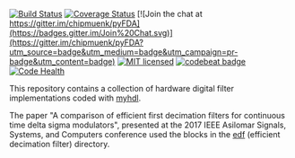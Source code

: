 
[![Build Status](https://travis-ci.org/cfelton/filter-blocks.svg?branch=master)](https://travis-ci.org/cfelton/filter-blocks)
[![Coverage Status](https://coveralls.io/repos/github/cfelton/filter-blocks/badge.svg?branch=master)](https://coveralls.io/github/cfelton/filter-blocks?branch=master)
[![Join the chat at https://gitter.im/chipmuenk/pyFDA](https://badges.gitter.im/Join%20Chat.svg)](https://gitter.im/chipmuenk/pyFDA?utm_source=badge&utm_medium=badge&utm_campaign=pr-badge&utm_content=badge)
[![MIT licensed](https://img.shields.io/badge/license-MIT-blue.svg)](./LICENSE)
[![codebeat badge](https://codebeat.co/badges/fd78906c-9f59-44e5-8c9a-d31d2439fa46)](https://codebeat.co/projects/github-com-cfelton-filter-blocks-master)
[![Code Health](https://landscape.io/github/cfelton/filter-blocks/master/landscape.svg?style=flat)](https://landscape.io/github/cfelton/filter-blocks/master)


This repository contains a collection of hardware
digital filter implementations coded with [myhdl](http://myhdl.org).

<!--
If any of the filter blocks and/or code from this repository are
used in any publication this repository can be cited with the
following:
-->

The paper "A comparison of efficient first decimation filters
for continuous time delta sigma modulators", presented at the
2017 IEEE Asilomar Signals, Systems, and Computers conference
used the blocks in the
[edf](https://github.com/cfelton/filter-blocks/filter_blocks/edf)
(efficient decimation filter) directory.

<!--
Many of the filter blocks in this repository can be configured
and anaylyzed with the [pyfda]() tool.
-->
